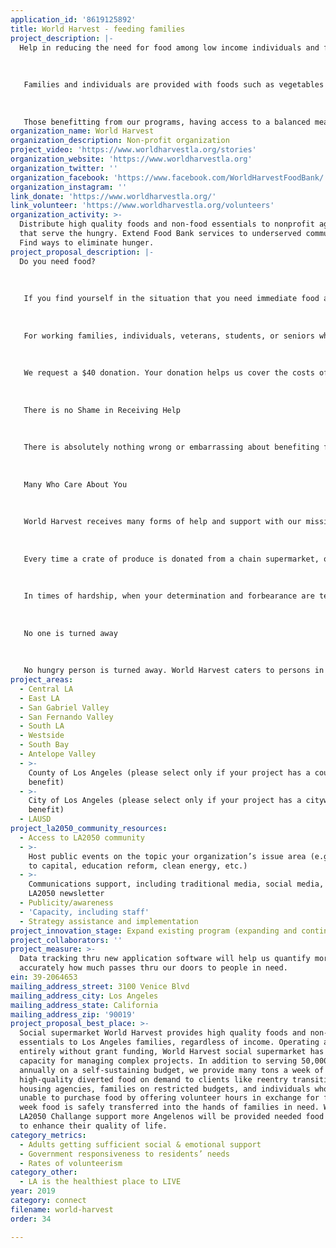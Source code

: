 ```yaml
---
application_id: '8619125892'
title: World Harvest - feeding families
project_description: |-
  Help in reducing the need for food among low income individuals and families.
   
   
   
   Families and individuals are provided with foods such as vegetables and fruits that are essential for a balanced diet, but are costly for low income households.
   
   
   
   Those benefitting from our programs, having access to a balanced meal with fruits, vegetables and cereals, reduced the danger factor of developing high blood pressure or diabetes, among other common ailments related to poor diets.
organization_name: World Harvest
organization_description: Non-profit organization
project_video: 'https://www.worldharvestla.org/stories'
organization_website: 'https://www.worldharvestla.org'
organization_twitter: ''
organization_facebook: 'https://www.facebook.com/WorldHarvestFoodBank/'
organization_instagram: ''
link_donate: 'https://www.worldharvestla.org/'
link_volunteer: 'https://www.worldharvestla.org/volunteers'
organization_activity: >-
  Distribute high quality foods and non-food essentials to nonprofit agencies
  that serve the hungry. Extend Food Bank services to underserved communities.
  Find ways to eliminate hunger.
project_proposal_description: |-
  Do you need food?
   
   
   
   If you find yourself in the situation that you need immediate food assistance, or are threatened by not having sufficient food supply you or your family's basic needs, World Harvest is here to help you!
   
   
   
   For working families, individuals, veterans, students, or seniors whose financial intake isn't sufficient to cope with daily food requirements, you can receive a cart-full of groceries. This cart-full averages several pounds of food and retails for over $200.
   
   
   
   We request a $40 donation. Your donation helps us cover the costs of food transportation, basic maintenance and management service for World Harvest, allowing us to function and make available our food items to you. If you are unable to donate, you may also donate your time as a volunteer for one part time day of 4 hours.
   
   
   
   There is no Shame in Receiving Help
   
   
   
   There is absolutely nothing wrong or embarrassing about benefiting from services such as ours. More importantly by coming forth and receiving food, instead of you and your family bearing hunger and missing meals, you may enjoy basic staples such as fruits, vegetables, legumes and grain (bread, pasta, rice, etc.) daily. 
   
   
   
   Many Who Care About You
   
   
   
   World Harvest receives many forms of help and support with our mission to provide food to needy individuals and families in times of need. You and your family are the final recipients of this chain of help.
   
   
   
   Every time a crate of produce is donated from a chain supermarket, or a shipment of fruits or vegetables arrives to us from a farmer, this is done with the knowledge and understanding that families and individuals in need will benefit from them.
   
   
   
   In times of hardship, when your determination and forbearance are tested, it is good to know that a portion of America's harvest is destined to relieve you in your time of need. World Harvest is one facilitator of this constant flow of aid, and we're here because we care about your well being and your family's.
   
   
   
   No one is turned away
   
   
   
   No hungry person is turned away. World Harvest caters to persons in all positions in life, all classes, all races, all religions, all ethnicity.
project_areas:
  - Central LA
  - East LA
  - San Gabriel Valley
  - San Fernando Valley
  - South LA
  - Westside
  - South Bay
  - Antelope Valley
  - >-
    County of Los Angeles (please select only if your project has a countywide
    benefit)
  - >-
    City of Los Angeles (please select only if your project has a citywide
    benefit)
  - LAUSD
project_la2050_community_resources:
  - Access to LA2050 community
  - >-
    Host public events on the topic your organization’s issue area (e.g. access
    to capital, education reform, clean energy, etc.) 
  - >-
    Communications support, including traditional media, social media, and
    LA2050 newsletter
  - Publicity/awareness
  - 'Capacity, including staff'
  - Strategy assistance and implementation
project_innovation_stage: Expand existing program (expanding and continuing ongoing successful projects)
project_collaborators: ''
project_measure: >-
  Data tracking thru new application software will help us quantify more
  accurately how much passes thru our doors to people in need.
ein: 39-2064653
mailing_address_street: 3100 Venice Blvd
mailing_address_city: Los Angeles
mailing_address_state: California
mailing_address_zip: '90019'
project_proposal_best_place: >-
  Social supermarket World Harvest provides high quality foods and non-food
  essentials to Los Angeles families, regardless of income. Operating almost
  entirely without grant funding, World Harvest social supermarket has a proven
  capacity for managing complex projects. In addition to serving 50,000 clients
  annually on a self-sustaining budget, we provide many tons a week of
  high-quality diverted food on demand to clients like reentry transitional
  housing agencies, families on restricted budgets, and individuals who are
  unable to purchase food by offering volunteer hours in exchange for food. Each
  week food is safely transferred into the hands of families in need. With
  LA2050 Challange support more Angelenos will be provided needed food staples
  to enhance their quality of life.
category_metrics:
  - Adults getting sufficient social & emotional support
  - Government responsiveness to residents’ needs
  - Rates of volunteerism
category_other:
  - LA is the healthiest place to LIVE
year: 2019
category: connect
filename: world-harvest
order: 34

---
```


